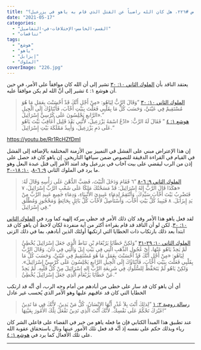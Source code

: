 ```yaml
---
title: "الإعتراض #٢٢٦، هل كان الله راضياً عن القتل الذي قام به ياهو في يزرعيل؟"
date: "2021-05-17"
categories: 
  - "القسم-الخامس-الإختلافات-في-التفاصيل"
  - "تناقضات"
tags: 
  - "هوشع"
  - "ياهو"
  - "إيزابل"
  - "الملوك"
coverImage: "226.jpg"
---
```


يعتقد الناقد بأن [الملوك الثاني ١٠: ٣٠](https://my.bible.com/bible/67/2KI.10.30) تشير إلى أن الله كان موافقاً على الأمر، في حين أن هوشع ١: ٤ تشير إلى أنَّ الله لم يكن موافقاً عليه.

> [الملوك الثاني ١٠: ٣٠](https://my.bible.com/bible/67/2KI.10.30) ”وَقَالَ الرَّبُّ لِيَاهُو: «مِنْ أَجْلِ أَنَّكَ قَدْ أَحْسَنْتَ بِعَمَلِ مَا هُوَ مُسْتَقِيمٌ فِي عَيْنَيَّ، وَحَسَبَ كُلِّ مَا بِقَلْبِي فَعَلْتَ بِبَيْتِ أَخْآبَ، فَأَبْنَاؤُكَ إِلَى الْجِيلِ الرَّابعِ يَجْلِسُونَ عَلَى كُرْسِيِّ إِسْرَائِيلَ».“  
> [هوشع ١: ٤](https://my.bible.com/bible/67/HOS.1.4) ” فَقَالَ لَهُ الرَّبُّ: «ادْعُ اسْمَهُ يَزْرَعِيلَ، لأَنَّنِي بَعْدَ قَلِيل أُعَاقِبُ بَيْتَ يَاهُو عَلَى دَمِ يَزْرَعِيلَ، وَأُبِيدُ مَمْلَكَةَ بَيْتِ إِسْرَائِيلَ.“

https://youtu.be/Rr1RcHZfDmI

إن هذا الإعتراض مبني على الفشل في التمييز بين الأزمنة المختلفة بالإضافة إلى الفشل في القيام في القراءة الدقيقة للنصوص ضمن سياقها التاريخي. إن ياهو كان قد حصل على إذن من الرب ليقضي على بيت آخاب في يزرعيل وقد امتد الأمر إلى قتل عبدة البعل وهو ما يرد في الملوك الثاني [٩: ٦-٨](https://my.bible.com/bible/67/2KI.9.6-8)، [١٠: ١٨-٣٠](https://my.bible.com/bible/67/2KI.10.18-30).

> [الملوك الثاني ٩: ٦-٨](https://my.bible.com/bible/67/2KI.9.6-8) ”٦ فَقَامَ وَدَخَلَ الْبَيْتَ، فَصَبَّ الدُّهْنَ عَلَى رَأْسِهِ وَقَالَ لَهُ: «هكَذَا قَالَ الرَّبُّ إِلهُ إِسْرَائِيلَ: قَدْ مَسَحْتُكَ مَلِكًا عَلَى شَعْبِ الرَّبِّ إِسْرَائِيلَ، ٧ فَتَضْرِبُ بَيْتَ أَخْآبَ سَيِّدِكَ. وَأَنْتَقِمُ لِدِمَاءِ عَبِيدِيَ الأَنْبِيَاءِ، وَدِمَاءِ جَمِيعِ عَبِيدِ الرَّبِّ مِنْ يَدِ إِيزَابَلَ. ٨ فَيَبِيدُ كُلُّ بَيْتِ أَخْآبَ، وَأَسْتَأْصِلُ لأَخْآبَ كُلَّ بَائِلٍ بِحَائِطٍ وَمَحْجُوزٍ وَمُطْلَق فِي إِسْرَائِيلَ.“

لقد فعل ياهو هذا الأمر وقد كان ذلك الأمر قد حظي ببركة إلهية كما ورد في [الملوك الثاني ١٠: ٣٠](https://my.bible.com/bible/67/2KI.10.30). لكن لو أن الناقد قد قام بقراءة أكثر من آية منفردة لكان لاحظ أن ياهو كان قد ابتدأ بعد ذلك بارتكاب ذات الخطايا التي ارتكبها أولئك الذين أبادهم، بما في ذلك الزنى

> [الملوك الثاني ١٠: ٢٩-٣١](https://my.bible.com/bible/67/2KI.10.29-31) ”وَلكِنَّ خَطَايَا يَرُبْعَامَ بْنِ نَبَاطَ الَّذِي جَعَلَ إِسْرَائِيلَ يُخْطِئُ لَمْ يَحِدْ يَاهُو عَنْهَا، أَيْ عُجُولِ الذَّهَبِ الَّتِي فِي بَيْتِ إِيلَ وَالَّتِي فِي دَانَ. وَقَالَ الرَّبُّ لِيَاهُو: «مِنْ أَجْلِ أَنَّكَ قَدْ أَحْسَنْتَ بِعَمَلِ مَا هُوَ مُسْتَقِيمٌ فِي عَيْنَيَّ، وَحَسَبَ كُلِّ مَا بِقَلْبِي فَعَلْتَ بِبَيْتِ أَخْآبَ، فَأَبْنَاؤُكَ إِلَى الْجِيلِ الرَّابعِ يَجْلِسُونَ عَلَى كُرْسِيِّ إِسْرَائِيلَ». وَلكِنْ يَاهُو لَمْ يَتَحَفَّظْ لِلسُّلُوكِ فِي شَرِيعَةِ الرَّبِّ إِلهِ إِسْرَائِيلَ مِنْ كُلِّ قَلْبِهِ. لَمْ يَحِدْ عَنْ خَطَايَا يَرُبْعَامَ الَّذِي جَعَلَ إِسْرَائِيلَ يُخْطِئُ.“

أي أن ياهو كان قد سار على خطى من أبادهم من أمام وجه الرب، أي أنَّه قد ارتكب الخطايا التي كان قد عاقبهم عليها وهو الأمر الذي يُحسب غير عادل

> [رسالة رومية ٢: ١](https://my.bible.com/bible/67/ROM.2.1) ”لِذلِكَ أَنْتَ بِلاَ عُذْرٍ أَيُّهَا الإِنْسَانُ، كُلُّ مَنْ يَدِينُ. لأَنَّكَ فِي مَا تَدِينُ غَيْرَكَ تَحْكُمُ عَلَى نَفْسِكَ. لأَنَّكَ أَنْتَ الَّذِي تَدِينُ تَفْعَلُ تِلْكَ الأُمُورَ بِعَيْنِهَا!“

عند تطبيق هذا المبدأ الكتابي فإن ما فعله ياهو من خير في القضاء على فاعلي الشر كان رياء وبذلك حكم على نفسه إذ أنَّه قد فعل تلك الأمور عينها ونال باستحقاق عقوبة الله على تلك الأفعال كما يرد في [هوشع ١: ٤](https://my.bible.com/bible/67/HOS.1.4).

* * *
